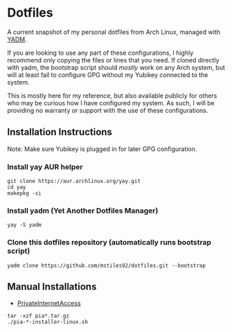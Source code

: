 # Dotfiles #
A current snapshot of my personal dotfiles from Arch Linux, managed with [YADM](https://thelocehiliosan.github.io/yadm/).

If you are looking to use any part of these configurations, I highly recommend only copying the files or lines that you need. If cloned directly with yadm, the bootstrap script should *mostly* work on any Arch system, but will at least fail to configure GPG without my Yubikey connected to the system.

This is mostly here for my reference, but also available publicly for others who may be curious how I have configured my system. As such, I will be providing no warranty or support with the use of these configurations.

## Installation Instructions ##
Note: Make sure Yubikey is plugged in for later GPG configuration.

### Install yay AUR helper ###
```
git clone https://aur.archlinux.org/yay.git
cd yay
makepkg -si
```

### Install yadm (Yet Another Dotfiles Manager) ###
```
yay -S yadm
```

### Clone this dotfiles repository (automatically runs bootstrap script) ###
```
yadm clone https://github.com/mstiles92/dotfiles.git --bootstrap
```

## Manual Installations ##

* [PrivateInternetAccess](https://www.privateinternetaccess.com/installer/download_installer_linux)
```
tar -xzf pia*.tar.gz
./pia-*-installer-linux.sh
```